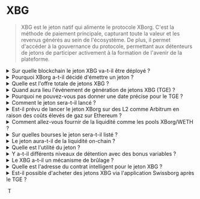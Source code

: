 # XBG

> XBG est le jeton natif qui alimente le protocole XBorg. C'est la méthode de paiement principale, capturant toute la valeur et les revenus générés au sein de l'écosystème. De plus, il permet d'accéder à la gouvernance du protocole, permettant aux détenteurs de jetons de participer activement à la formation de l'avenir de la plateforme.

<details>

<summary>Sur quelle blockchain le jeton XBG va-t-il être déployé ?</summary>

Le jeton XBG est prévu d'être déployé sur la blockchain Ethereum et sera relié au réseau Polygon pour une meilleure évolutivité et efficacité. De plus, une allocation distincte de jetons XBG sera réservée pour le déploiement sur la chaîne Borg une fois qu'elle sera pleinement opérationnelle. Cette approche multi-chaîne garantit une accessibilité et une polyvalence étendues pour nos détenteurs de jetons.

</details>

<details>

<summary>Pourquoi XBorg a-t-il décidé d'émettre un jeton ?</summary>

XBorg est profondément engagé dans la création d'un écosystème centré sur la communauté, et notre décision d'émettre un jeton reflète cet engagement. Contrairement aux modèles d'entreprise traditionnels qui se concentrent sur l'accumulation de valeur basée sur les actions, tous les flux de trésorerie générés au sein de notre écosystème sont redirigés vers le trésor de l'organisation autonome décentralisée (DAO). Ce modèle facilite une participation communautaire plus directe et aligne les intérêts de manière plus efficace.

En introduisant le jeton XBG, nous créons une économie intégrée au protocole où le jeton sert de principal moyen de transaction. Ce mouvement marque un changement vers un modèle plus participatif, axé sur la communauté, où chaque membre a son mot à dire dans la direction de la plateforme et participe à son succès. C'est une approche innovante qui souligne notre conviction envers le potentiel transformateur des réseaux décentralisés.

</details>

<details>

<summary>Quelle est l'offre totale de jetons XBG ?</summary>

L'offre maximale de jetons XBG a été fixée à 1 000 000 000 (1 milliard).

</details>

<details>

<summary>Quand aura lieu l'événement de génération de jetons XBG (TGE) ?</summary>

Le TGE aura lieu vers la fin de 2023.

</details>

<details>

<summary>Pourquoi ne pouvez-vous pas donner une date précise pour le TGE ?</summary>

En tant qu'équipe, nous pensons que les perspectives de la crypto à la fin de 2023 et près des halvings de Bitcoin seront positives. L'équipe XBorg est actuellement en discussion avec des bourses de premier plan, dont les opinions ont un poids considérable dans la détermination du moment idéal pour la cotation des jetons. Il est important de noter que le lancement d'un jeton pendant des périodes de liquidité incertaine et d'intérêt pour les altcoins peut présenter un risque.

De plus, nous reconnaissons que la valeur d'un jeton réside dans la force de l'écosystème dans lequel il opère. Par conséquent, notre objectif est de cultiver une base d'utilisateurs d'au moins 100 000 avant de lancer le jeton.

À l'avenir, notre équipe est optimiste quant au potentiel du marché de la crypto à la fin de 2023, notamment en raison des prochains halvings de Bitcoin.

</details>

<details>

<summary>Comment le jeton sera-t-il lancé ?</summary>

Nous prévoyons de lancer le jeton via un pool de liquidité Balancer Liquidity Bootstrapping. Veuillez noter que cela peut changer en fonction des exigences des échanges et des conditions du marché.

</details>

<details>

<summary>Est-il prévu de lancer le jeton XBorg sur des L2 comme Arbitrum en raison des coûts élevés de gaz sur Ethereum ?</summary>

Oui, le jeton sera lancé sur ETH en tant que marché principal et relié à Polygon, et éventuellement à d'autres L2.

</details>

<details>

<summary>Comment allez-vous fournir de la liquidité comme les pools XBorg/WETH ?</summary>

5% du capital de la phase de démarrage et une partie significative de la vente publique seront utilisés comme liquidité dans les AMM.

</details>

<details>

<summary>Sur quelles bourses le jeton sera-t-il listé ?</summary>

Nous envisageons de discuter avec les parties suivantes.

_Bourses de premier rang :_

* Binance
* Coinbase

_Et bourses de deuxième rang :_

* Kraken
* OKX
* ByBit
* Kucoin

Bien que certaines discussions aient progressé plus que d'autres, nous ne pouvons confirmer aucune inscription sur une bourse en raison de l'existence d'accords de non-divulgation entourant certaines discussions.

</details>

<details>

<summary>Le jeton aura-t-il de la liquidité on-chain ?</summary>

Oui, un pool Uniswap sur le réseau Ethereum (QuickSwap pour Polygon) sera mis à disposition et XBorg fournira la liquidité initiale. Nous encouragerons également les fournisseurs de liquidité tiers avec des récompenses LP. 5% du capital de la phase de démarrage et une partie significative de la vente publique seront utilisés comme liquidité dans les AMM.

</details>

<details>

<summary>Quelle est l'utilité du jeton ?</summary>

Le jeton XBG joue un rôle crucial dans le réseau, en tant que principal moyen de paiement, de gouvernance et d'incitations protocolaires.

**Paiements dans l'application et frais de plateforme**&#x20;

XBG est la méthode de paiement et de transaction principale sur le protocole, soumise à certains frais. Pour les utilisateurs Web2 préférant le paiement en monnaie fiduciaire, XBorg acquiert l'équivalent de jetons XBG sur le marché ouvert. La liste des frais collectés via le protocole peut être trouvée sur la diapositive : Durabilité et revenus du protocole. Ces frais sont facturés en XBG.

**Gouvernance**

Le jeton XBG est utilisé pour les actions de gouvernance dans le DAO XBorg lors de l'événement de génération de jetons. Les détenteurs de jetons XBG ont la possibilité de voter sur les décisions clés concernant le développement du protocole.

**Mise en jeu**&#x20;

50% des frais et des revenus payés en XBG sont destinés au pool de récompenses de mise en jeu. Le montant des récompenses de mise en jeu reçues est déterminé par la durée de la période de blocage et le statut individuel au sein du protocole.

**Accès au protocole**&#x20;

Certaines fonctionnalités et utilités du protocole sont soumises à des restrictions d'accès en fonction de la quantité de XBG détenue et du statut de l'utilisateur au sein du protocole.

</details>

<details>

<summary>Y a-t-il différents niveaux de détention avec des bonus variables ?</summary>

Actuellement, posséder des jetons XBG ne confère aucun niveau particulier ; cependant, il convient de noter que l'accès à certaines fonctionnalités sera conditionné par la quantité de XBG détenue.

</details>

<details>

<summary>Le XBG a-t-il un mécanisme de brûlage ?</summary>

Actuellement, 50% des revenus sont alloués à la récompense de mise en jeu, tandis que le reste est alloué au trésor. La gouvernance pourrait décider de la répartition exacte des revenus et allouer une partie à un mécanisme de brûlage.

</details>

<details>

<summary>Quelle est l'adresse du contrat intelligent pour le jeton XBG ?</summary>

Le contrat du jeton XBG n'a pas été déployé sur le testnet ou le mainnet. Il n'y a donc pas d'adresses de contrat disponibles.

</details>

<details>

<summary>Est-il possible d'acheter des jetons XBG via l'application Swissborg après le TGE ?</summary>

C'est très probable. Pour être répertorié sur SwissBorg, le jeton XBG doit être répertorié sur Kraken, Binance ou LBank.

</details>

&nbsp;T